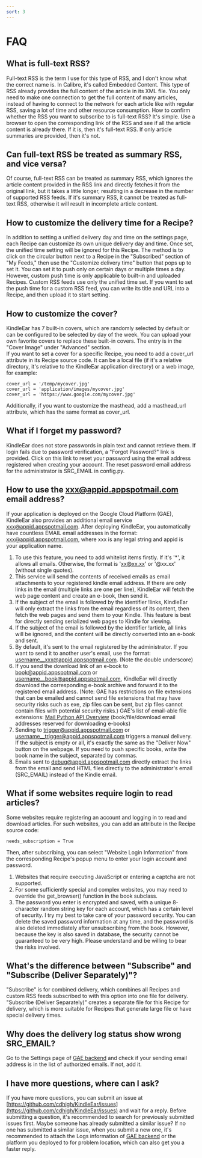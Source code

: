 ```yaml
---
sort: 3
---
```

# FAQ


## What is full-text RSS?
Full-text RSS is the term I use for this type of RSS, and I don't know what the correct name is. In Calibre, it's called Embedded Content. This type of RSS already provides the full content of the article in its XML file. You only need to make one connection to get the full content of many articles, instead of having to connect to the network for each article like with regular RSS, saving a lot of time and other resource consumption.
How to confirm whether the RSS you want to subscribe to is full-text RSS? It's simple. Use a browser to open the corresponding link of the RSS and see if all the article content is already there. If it is, then it's full-text RSS. If only article summaries are provided, then it's not.


## Can full-text RSS be treated as summary RSS, and vice versa?
Of course, full-text RSS can be treated as summary RSS, which ignores the article content provided in the RSS link and directly fetches it from the original link, but it takes a little longer, resulting in a decrease in the number of supported RSS feeds. If it's summary RSS, it cannot be treated as full-text RSS, otherwise it will result in incomplete article content.


## How to customize the delivery time for a Recipe?
In addition to setting a unified delivery day and time on the settings page, each Recipe can customize its own unique delivery day and time. Once set, the unified time setting will be ignored for this Recipe. The method is to click on the circular button next to a Recipe in the "Subscribed" section of "My Feeds," then use the "Customize delivery time" button that pops up to set it. You can set it to push only on certain days or multiple times a day.
However, custom push time is only applicable to built-in and uploaded Recipes. Custom RSS feeds use only the unified time set. If you want to set the push time for a custom RSS feed, you can write its title and URL into a Recipe, and then upload it to start setting.


## How to customize the cover?
KindleEar has 7 built-in covers, which are randomly selected by default or can be configured to be selected by day of the week. You can upload your own favorite covers to replace these built-in covers. The entry is in the "Cover Image" under "Advanced" section.  
If you want to set a cover for a specific Recipe, you need to add a cover_url attribute in its Recipe source code. It can be a local file (if it's a relative directory, it's relative to the KindleEar application directory) or a web image, for example:
```
cover_url = '/temp/mycover.jpg'
cover_url = 'application/images/mycover.jpg'
cover_url = 'https://www.google.com/mycover.jpg'
```
Additionally, if you want to customize the masthead, add a masthead_url attribute, which has the same format as cover_url.


## What if I forget my password?
KindleEar does not store passwords in plain text and cannot retrieve them. If login fails due to password verification, a "Forgot Password?" link is provided. Click on this link to reset your password using the email address registered when creating your account. The reset password email address for the administrator is SRC_EMAIL in config.py.


<a id="appspotmail"></a>
## How to use the xxx@appid.appspotmail.com email address?
If your application is deployed on the Google Cloud Platform (GAE), KindleEar also provides an additional email service xxx@appid.appspotmail.com. After deploying KindleEar, you automatically have countless EMAIL email addresses in the format: xxx@appid.appspotmail.com, where xxx is any legal string and appid is your application name.
1. To use this feature, you need to add whitelist items firstly. If it's '\*', it allows all emails. Otherwise, the format is 'xx@xx.xx' or '@xx.xx' (without single quotes).
2. This service will send the contents of received emails as email attachments to your registered kindle email address. If there are only links in the email (multiple links are one per line), KindleEar will fetch the web page content and create an e-book, then send it.
3. If the subject of the email is followed by the identifier !links, KindleEar will only extract the links from the email regardless of its content, then fetch the web pages and send them to your Kindle. This feature is best for directly sending serialized web pages to Kindle for viewing.
4. If the subject of the email is followed by the identifier !article, all links will be ignored, and the content will be directly converted into an e-book and sent.
5. By default, it's sent to the email registered by the administrator. If you want to send it to another user's email, use the format: username__xxx@appid.appspotmail.com. (Note the double underscore)
6. If you send the download link of an e-book to book@appid.appspotmail.com or username__book@appid.appspotmail.com, KindleEar will directly download the corresponding e-book archive and forward it to the registered email address. (Note: GAE has restrictions on file extensions that can be emailed and cannot send file extensions that may have security risks such as exe, zip files can be sent, but zip files cannot contain files with potential security risks.) GAE's list of email-able file extensions: [Mail Python API Overview](https://cloud.google.com/appengine/docs/python/mail/#Python_Sending_mail_with_attachments) (book/file/download email addresses reserved for downloading e-books)
7. Sending to trigger@appid.appspotmail.com or username__trigger@appid.appspotmail.com triggers a manual delivery. If the subject is empty or all, it's exactly the same as the "Deliver Now" button on the webpage. If you need to push specific books, write the book name in the subject, separated by commas.
8. Emails sent to debug@appid.appspotmail.com directly extract the links from the email and send HTML files directly to the administrator's email (SRC_EMAIL) instead of the Kindle email.


## What if some websites require login to read articles?
Some websites require registering an account and logging in to read and download articles. For such websites, you can add an attribute in the Recipe source code:
```
needs_subscription = True
```
Then, after subscribing, you can select "Website Login Information" from the corresponding Recipe's popup menu to enter your login account and password.
1. Websites that require executing JavaScript or entering a captcha are not supported.
2. For some sufficiently special and complex websites, you may need to override the get_browser() function in the book subclass.
3. The password you enter is encrypted and saved, with a unique 8-character random string key for each account, which has a certain level of security. I try my best to take care of your password security. You can delete the saved password information at any time, and the password is also deleted immediately after unsubscribing from the book. However, because the key is also saved in database, the security cannot be guaranteed to be very high. Please understand and be willing to bear the risks involved.


## What's the difference between "Subscribe" and "Subscribe (Deliver Separately)"?
"Subscribe" is for combined delivery, which combines all Recipes and custom RSS feeds subscribed to with this option into one file for delivery. "Subscribe (Deliver Separately)" creates a separate file for this Recipe for delivery, which is more suitable for Recipes that generate large file or have special delivery times.


## Why does the delivery log status show wrong SRC_EMAIL?
Go to the Settings page of [GAE backend](https://console.cloud.google.com/appengine) and check if your sending email address is in the list of authorized emails. If not, add it.


## I have more questions, where can I ask?
If you have more questions, you can submit an issue at [https://github.com/cdhigh/KindleEar/issues](https://github.com/cdhigh/KindleEar/issues) and wait for a reply. Before submitting a question, it's recommended to search for previously submitted issues first. Maybe someone has already submitted a similar issue? If no one has submitted a similar issue, when you submit a new one, it's recommended to attach the Logs information of [GAE backend](https://console.cloud.google.com/appengine) or the platform you deployed to for problem location, which can also get you a faster reply.
